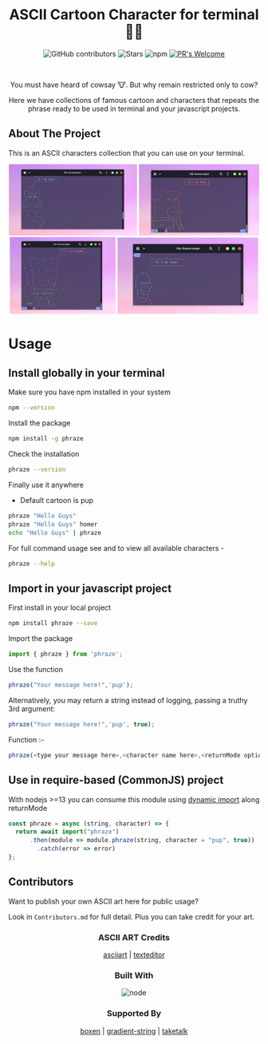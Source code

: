 <h1 align="center">ASCII Cartoon Character for terminal 👨‍💻</h3>

<div align="center">

![GitHub contributors](https://img.shields.io/github/contributors/Serjeel-Ranjan-911/ASCII-Art-Cartoon-CLI?style=for-the-badge)
![Stars](https://img.shields.io/github/stars/Serjeel-Ranjan-911/ASCII-Art-Cartoon-CLI?style=for-the-badge)
![npm](https://img.shields.io/npm/dt/phraze?color=%23CB3837&label=Downloads%20on%20NPM&logo=npm&logoColor=%23CB3837&style=for-the-badge)
[![PR's Welcome](https://img.shields.io/badge/PRs-welcome-yellow.svg?style=for-the-badge)](http://makeapullrequest.com)

</div>

<br />
<div align="center">
  
  <p align="center">
    You must have heard of cowsay 🐮. But why remain restricted only to cow?
  </p>
    
  <p align="center">
    Here we have collections of famous cartoon and characters that repeats the phrase ready to be used in terminal and your javascript projects.
  </p>
</div>

<!-- ABOUT THE PROJECT -->

## About The Project

This is an ASCII characters collection that you can use on your terminal.

<p align="center"> 
    <img width="51%" src="./Extra/casper.png" alt="screenshot">
    <img width="48%" src="./Extra/fred.png" alt="screenshot">
    <img width="42%" src="./Extra/spongebob.png" alt="screenshot">
    <img width="56%" src="./Extra/homer.png" alt="screenshot">
</p>

# Usage

## Install globally in your terminal

Make sure you have npm installed in your system

```sh
npm --version
```

Install the package

```sh
npm install -g phraze
```

Check the installation

```sh
phraze --version
```

Finally use it anywhere

- Default cartoon is pup

```sh
phraze "Hello Guys"
phraze "Hello Guys" homer
echo "Hello Guys" | phraze 
```

For full command usage see and to view all available characters -

```sh
phraze --help
```

## Import in your javascript project

First install in your local project

```sh
npm install phraze --save
```

Import the package

```js
import { phraze } from 'phraze';
```

Use the function

```js
phraze("Your message here!",'pup');
```

Alternatively, you may return a string instead of logging, passing a truthy 3rd argument:

```js
phraze("Your message here!",'pup', true);
```

Function :-

```js
phraze(<type your message here>,<character name here>,<returnMode optional boolean>)
```

## Use in require-based (CommonJS) project
With nodejs >=13 you can consume this module using [dynamic import](https://developer.mozilla.org/en-US/docs/Web/JavaScript/Reference/Statements/import#dynamic_imports) along returnMode

```javascript
const phraze = async (string, character) => {
  return await import("phraze")
	  .then(module => module.phraze(string, character = "pup", true))
		.catch(error => error)
};
```

## Contributors

Want to publish your own ASCII art here for public usage?

Look in `Contributors.md` for full detail. Plus you can take credit for your art.

<h3 align="center">ASCII ART Credits</h3>

<div align="center">

[asciiart](https://www.asciiart.eu/) |
[texteditor](https://texteditor.com/gallery/)

</div>

<h3 align="center">Built With</h3>

<p align="center"> 
    <img src="https://img.shields.io/badge/node.js-6DA55F?style=for-the-badge&logo=node.js&logoColor=white" alt="node">
</p>

<h3 align="center">Supported By</h3>
<div align="center">

[boxen](https://github.com/boxen) |
[gradient-string](https://github.com/bokub/gradient-string) |
[taketalk](https://github.com/stephenplusplus/taketalk)

</div>
